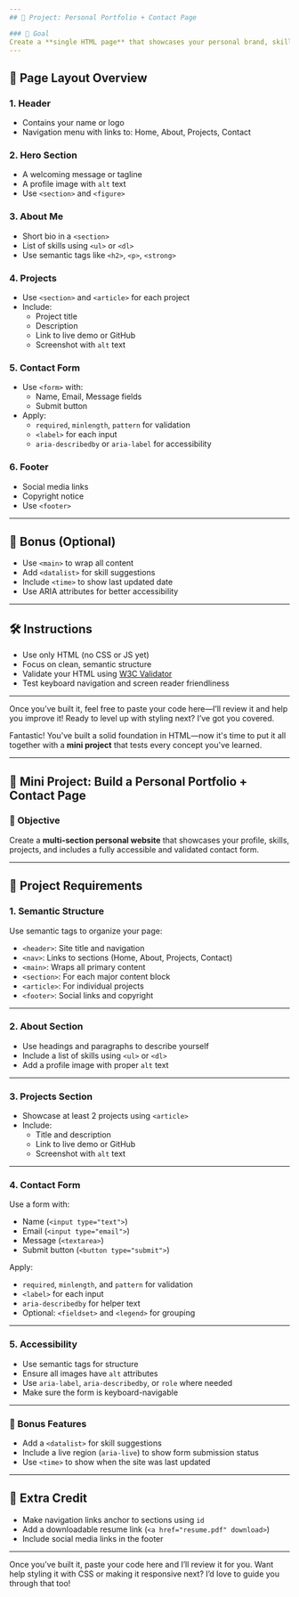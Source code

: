 ```yaml
---
## 🧩 Project: Personal Portfolio + Contact Page

### 🎯 Goal
Create a **single HTML page** that showcases your personal brand, skills, projects, and includes a contact form—using semantic structure, forms, validation, and accessibility.
---
```


## 🧱 Page Layout Overview

### 1. **Header**

- Contains your name or logo
- Navigation menu with links to: Home, About, Projects, Contact

### 2. **Hero Section**

- A welcoming message or tagline
- A profile image with `alt` text
- Use `<section>` and `<figure>`

### 3. **About Me**

- Short bio in a `<section>`
- List of skills using `<ul>` or `<dl>`
- Use semantic tags like `<h2>`, `<p>`, `<strong>`

### 4. **Projects**

- Use `<section>` and `<article>` for each project
- Include:
  - Project title
  - Description
  - Link to live demo or GitHub
  - Screenshot with `alt` text

### 5. **Contact Form**

- Use `<form>` with:
  - Name, Email, Message fields
  - Submit button
- Apply:
  - `required`, `minlength`, `pattern` for validation
  - `<label>` for each input
  - `aria-describedby` or `aria-label` for accessibility

### 6. **Footer**

- Social media links
- Copyright notice
- Use `<footer>`

---

## 🧪 Bonus (Optional)

- Use `<main>` to wrap all content
- Add `<datalist>` for skill suggestions
- Include `<time>` to show last updated date
- Use ARIA attributes for better accessibility

---

## 🛠️ Instructions

- Use only HTML (no CSS or JS yet)
- Focus on clean, semantic structure
- Validate your HTML using [W3C Validator](https://validator.w3.org/)
- Test keyboard navigation and screen reader friendliness

---

Once you’ve built it, feel free to paste your code here—I’ll review it and help you improve it! Ready to level up with styling next? I’ve got you covered.



Fantastic! You've built a solid foundation in HTML—now it's time to put it all together with a **mini project** that tests every concept you've learned.

---

## 🧩 Mini Project: Build a Personal Portfolio + Contact Page

### 🎯 Objective  
Create a **multi-section personal website** that showcases your profile, skills, projects, and includes a fully accessible and validated contact form.

---

## 🧱 Project Requirements

### 1. **Semantic Structure**
Use semantic tags to organize your page:
- `<header>`: Site title and navigation
- `<nav>`: Links to sections (Home, About, Projects, Contact)
- `<main>`: Wraps all primary content
- `<section>`: For each major content block
- `<article>`: For individual projects
- `<footer>`: Social links and copyright

---

### 2. **About Section**
- Use headings and paragraphs to describe yourself
- Include a list of skills using `<ul>` or `<dl>`
- Add a profile image with proper `alt` text

---

### 3. **Projects Section**
- Showcase at least 2 projects using `<article>`
- Include:
  - Title and description
  - Link to live demo or GitHub
  - Screenshot with `alt` text

---

### 4. **Contact Form**
Use a form with:
- Name (`<input type="text">`)
- Email (`<input type="email">`)
- Message (`<textarea>`)
- Submit button (`<button type="submit">`)

Apply:
- `required`, `minlength`, and `pattern` for validation
- `<label>` for each input
- `aria-describedby` for helper text
- Optional: `<fieldset>` and `<legend>` for grouping

---

### 5. **Accessibility**
- Use semantic tags for structure
- Ensure all images have `alt` attributes
- Use `aria-label`, `aria-describedby`, or `role` where needed
- Make sure the form is keyboard-navigable

---

### 🧪 Bonus Features
- Add a `<datalist>` for skill suggestions
- Include a live region (`aria-live`) to show form submission status
- Use `<time>` to show when the site was last updated

---

## 🚀 Extra Credit
- Make navigation links anchor to sections using `id`
- Add a downloadable resume link (`<a href="resume.pdf" download>`)
- Include social media links in the footer

---

Once you’ve built it, paste your code here and I’ll review it for you. Want help styling it with CSS or making it responsive next? I’d love to guide you through that too!